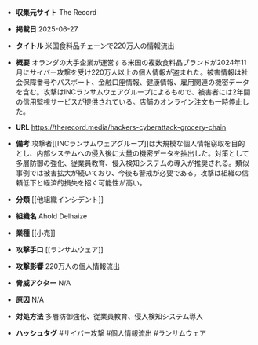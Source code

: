 - **収集元サイト**
The Record

- **掲載日**
2025-06-27

- **タイトル**
米国食料品チェーンで220万人の情報流出

- **概要**
オランダの大手企業が運営する米国の複数食料品ブランドが2024年11月にサイバー攻撃を受け220万人以上の個人情報が盗まれた。被害情報は社会保障番号やパスポート、金融口座情報、健康情報、雇用関連の機密データを含む。攻撃はINCランサムウェアグループによるもので、被害者には2年間の信用監視サービスが提供されている。店舗のオンライン注文も一時停止した。

- **URL**
https://therecord.media/hackers-cyberattack-grocery-chain

- **備考**
攻撃者[[INCランサムウェアグループ]]は大規模な個人情報窃取を目的とし、内部システムへの侵入後に大量の機密データを抽出した。対策として多層防御の強化、従業員教育、侵入検知システムの導入が推奨される。類似事例では被害拡大が続いており、今後も警戒が必要である。攻撃は組織の信頼低下と経済的損失を招く可能性が高い。

- **分類**
[[他組織インシデント]]

- **組織名**
Ahold Delhaize

- **業種**
[[小売]]

- **攻撃手口**
[[ランサムウェア]]

- **攻撃影響**
220万人の個人情報流出

- **脅威アクター**
N/A

- **原因**
N/A

- **対処方法**
多層防御強化、従業員教育、侵入検知システム導入

- **ハッシュタグ**
#サイバー攻撃 #個人情報流出 #ランサムウェア
